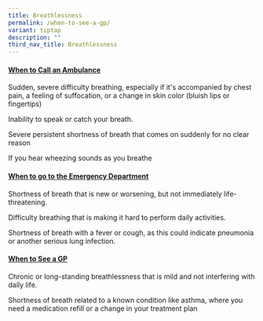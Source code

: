 ```yaml
---
title: Breathlessness
permalink: /when-to-see-a-gp/
variant: tiptap
description: ""
third_nav_title: Breathlessness
---
```

<h4><strong><u>When to Call an Ambulance</u></strong></h4>
<p></p>
<p>Sudden, severe difficulty breathing, especially if it's accompanied by
chest pain, a feeling of suffocation, or a change in skin color (bluish
lips or fingertips)</p>
<p></p>
<p>Inability to speak or catch your breath.</p>
<p></p>
<p>Severe persistent shortness of breath that comes on suddenly for no clear
reason</p>
<p></p>
<p>If you hear wheezing sounds as you breathe</p>
<p></p>
<h4><strong><u>When to go to the Emergency Department</u></strong></h4>
<p></p>
<p>Shortness of breath that is new or worsening, but not immediately life-threatening.</p>
<p></p>
<p>Difficulty breathing that is making it hard to perform daily activities.</p>
<p></p>
<p>Shortness of breath with a fever or cough, as this could indicate pneumonia
or another serious lung infection.</p>
<p></p>
<h4><strong><u>When to See a GP</u></strong></h4>
<p></p>
<p>Chronic or long-standing breathlessness that is mild and not interfering
with daily life.</p>
<p></p>
<p>Shortness of breath related to a known condition like asthma, where you
need a medication refill or a change in your treatment plan</p>
<p></p>